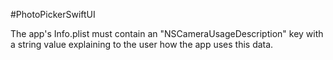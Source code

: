 #PhotoPickerSwiftUI

 The app's Info.plist must contain an "NSCameraUsageDescription" key with a string value explaining to the user how the app uses this data.
